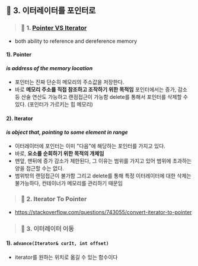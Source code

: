 
## 📄 3. 이터레이터를 포인터로

> ### 📄 1. [Pointer VS Iterator](https://www.geeksforgeeks.org/difference-between-iterators-and-pointers-in-c-c-with-examples/)

* both ability to reference and dereference memory

#### 1). Pointer

#### *is address of the memory location*

* 포인터는 진짜 단순히 메모리의 주소값을 저장한다. 
* 바로 **메모리 주소를 직접 참조하고 조작하기 위한 목적임**
포인터에서는 증가, 감소 등 산술 연산도 가능하고 랜점접근이 가능함
delete를 통해서 포인터를 삭제할 수 있다. (포인터가 가르키는 힙 메모리)

#### 2). Iterator

#### *is object that, pointing to some element in range*

* 이터레이터에 포인터는 이미 "다음"에 해당하는 포인터를 가지고 있다. 
* 바로, **요소를 순회하기 위한 목적의 개체임**
* 맨앞, 맨뒤에 증가 감소가 제한된다, 그 이유는 범위를 가지고 있어 범위에 초과하는 양을 접근할 수는 없다.
* 범위밖의 랜덤접근이 불가함  그리고 delete를 통해 특정 이터레이터에 대한 삭제는 불가능하다, 컨테이너가 메모리를 관리하기 때문임


> ### 📄 2. Iterator To Pointer

* https://stackoverflow.com/questions/743055/convert-iterator-to-pointer

> ### 📄 3. 이터레이터 이동 

#### 1). `advance(Iterator& curIt, int offset)`
* iterator를 원하는 위치로 옮길 수 있는 함수이다
